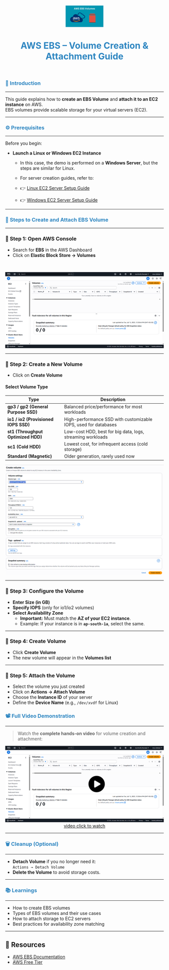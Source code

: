 <p align="center">
  <img src="screenshots/volume-logo.jpg" width="120"/>
</p>

<h1 align="center" style="color:#2E86C1;">AWS EBS – Volume Creation & Attachment Guide</h1>
</br>

<h3 align="left" style="color:#2E86C1;">📝 Introduction</h3>

---

This guide explains how to **create an EBS Volume** and **attach it to an EC2 instance** on AWS.  
EBS volumes provide scalable storage for your virtual servers (EC2).

---

<h3 align="left" style="color:#2E86C1;">⚙️ Prerequisites</h3>

---

Before you begin:

- **Launch a Linux or Windows EC2 Instance**  
   - In this case, the demo is performed on a **Windows Server**, but the steps are similar for Linux.
   - For server creation guides, refer to:

   - 👉 [Linux EC2 Server Setup Guide](https://github.com/ArisuAbhilash/aws-internship/tree/main/1.%20Server-Creation/aws-linux(EC2))  
   - 👉 [Windows EC2 Server Setup Guide](https://github.com/ArisuAbhilash/aws-internship/blob/main/1.%20Server-Creation/aws-windows(EC2)/aws-windows-ec2.md)

---

<h3 align="left" style="color:#2E86C1;">🧭 Steps to Create and Attach EBS Volume</h3>

---

### 📌 Step 1: Open AWS Console

- Search for **EBS** in the AWS Dashboard  
- Click on **Elastic Block Store → Volumes**
</br>

![Step 1](screenshots/step1.png)


---

### 📌 Step 2: Create a New Volume

- Click on **Create Volume**

#### Select **Volume Type**



| Type | Description |
|------|-------------|
| **gp3 / gp2 (General Purpose SSD)** | Balanced price/performance for most workloads |
| **io1 / io2 (Provisioned IOPS SSD)** | High-performance SSD with customizable IOPS, used for databases |
| **st1 (Throughput Optimized HDD)** | Low-cost HDD, best for big data, logs, streaming workloads |
| **sc1 (Cold HDD)** | Lowest cost, for infrequent access (cold storage) |
| **Standard (Magnetic)** | Older generation, rarely used now |

![Step ](screenshots/step2.png)


---

### 📌 Step 3: Configure the Volume

- **Enter Size (in GB)**  
- **Specify IOPS** (only for io1/io2 volumes)  
- **Select Availability Zone**  
   - **Important:** Must match the **AZ of your EC2 instance**.  
   - Example: If your instance is in **`ap-south-1a`**, select the same.

---

### 📌 Step 4: Create Volume

- Click **Create Volume**
- The new volume will appear in the **Volumes list**

---


### 📌 Step 5: Attach the Volume

- Select the volume you just created  
- Click on **Actions → Attach Volume**  
- Choose the **Instance ID** of your server  
- Define the **Device Name** (e.g., `/dev/xvdf` for Linux)


<h3 align="left" style="color:#2E86C1;">📽️ Full Video Demonstration</h3>

---

> Watch the **complete hands-on video** for volume creation and attachment:

<p align="center">
  <a href="https://drive.google.com/file/d/1iOSXTbt6Stkswz2Fn2LuIjRUu_FKIU6F/view?usp=sharing">
    <img src="screenshots\volume_thum.png" width="600" alt="Watch Video"/>
  </br>
    video click to watch
  </a>
</p>

---

<h3 align="left" style="color:#2E86C1;">🗑️ Cleanup (Optional)</h3>

---

- **Detach Volume** if you no longer need it:  
   `Actions → Detach Volume`
- **Delete the Volume** to avoid storage costs.

---

<h3 align="left" style="color:#2E86C1;">📚 Learnings</h3>

---

- How to create EBS volumes  
- Types of EBS volumes and their use cases  
- How to attach storage to EC2 servers  
- Best practices for availability zone matching  

---

## 🔗 Resources

- [AWS EBS Documentation](https://docs.aws.amazon.com/AWSEC2/latest/UserGuide/AmazonEBS.html)
- [AWS Free Tier](https://aws.amazon.com/free)

